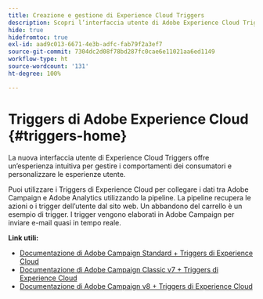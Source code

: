 ```yaml
---
title: Creazione e gestione di Experience Cloud Triggers
description: Scopri l’interfaccia utente di Adobe Experience Cloud Triggers
hide: true
hidefromtoc: true
exl-id: aad9c013-6671-4e3b-adfc-fab79f2a3ef7
source-git-commit: 7304dc2d08f78bd287fc0cae6e11021aa6ed1149
workflow-type: ht
source-wordcount: '131'
ht-degree: 100%

---
```


# Triggers di Adobe Experience Cloud {#triggers-home}

La nuova interfaccia utente di Experience Cloud Triggers offre un’esperienza intuitiva per gestire i comportamenti dei consumatori e personalizzare le esperienze utente.

Puoi utilizzare i Triggers di Experience Cloud per collegare i dati tra Adobe Campaign e Adobe Analytics utilizzando la pipeline. La pipeline recupera le azioni o i trigger dell’utente dal sito web. Un abbandono del carrello è un esempio di trigger. I trigger vengono elaborati in Adobe Campaign per inviare e-mail quasi in tempo reale.


**Link utili:**

* [Documentazione di Adobe Campaign Standard + Triggers di Experience Cloud](https://experienceleague.adobe.com/docs/campaign-standard/using/integrating-with-adobe-cloud/working-with-campaign-and-triggers/about-adobe-experience-cloud-triggers.html?lang=it)
* [Documentazione di Adobe Campaign Classic v7 + Triggers di Experience Cloud](https://experienceleague.adobe.com/docs/campaign-classic/using/integrating-with-adobe-experience-cloud/experience-triggers/about-triggers.html?lang=it)
* [Documentazione di Adobe Campaign v8 + Triggers di Experience Cloud](https://experienceleague.adobe.com/docs/campaign/campaign-v8/connect/ac-triggers.html?lang=it)
